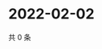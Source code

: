 # 2022-02-02

共 0 条

<!-- BEGIN WEIBO -->
<!-- 最后更新时间 Wed Feb 02 2022 22:08:17 GMT+0800 (China Standard Time) -->

<!-- END WEIBO -->
